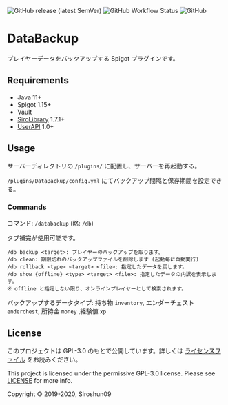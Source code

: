 ![GitHub release (latest SemVer)](https://img.shields.io/github/v/release/okocraft/DataBackup)
![GitHub Workflow Status](https://img.shields.io/github/workflow/status/okocraft/DataBackup/Java%20CI)
![GitHub](https://img.shields.io/github/license/okocraft/DataBackup)

# DataBackup

プレイヤーデータをバックアップする Spigot プラグインです。

## Requirements

- Java 11+
- Spigot 1.15+
- Vault
- [SiroLibrary](https://github.com/SiroPlugins/SiroLibrary) 1.7.1+
- [UserAPI](https://github.com/okocraft/UserAPI) 1.0+

## Usage

サーバーディレクトリの `/plugins/` に配置し、サーバーを再起動する。

`/plugins/DataBackup/config.yml` にてバックアップ間隔と保存期間を設定できる。

### Commands

コマンド: `/databackup` (略: `/db`)

タブ補完が使用可能です。

```
/db backup <target>: プレイヤーのバックアップを取ります。
/db clean: 期限切れのバックアップファイルを削除します (起動毎に自動実行)
/db rollback <type> <target> <file>: 指定したデータを戻します。
/db show {offline} <type> <target> <file>: 指定したデータの内訳を表示します。
※ offline と指定しない限り、オンラインプレイヤーとして検索されます。
```

バックアップするデータタイプ: 持ち物 `inventory`, エンダーチェスト `enderchest`, 所持金 `money` ,経験値 `xp` 

## License

このプロジェクトは GPL-3.0 のもとで公開しています。詳しくは [ライセンスファイル](LICENSE) をお読みください。

This project is licensed under the permissive GPL-3.0 license. Please see [LICENSE](LICENSE) for more info.

Copyright © 2019-2020, Siroshun09